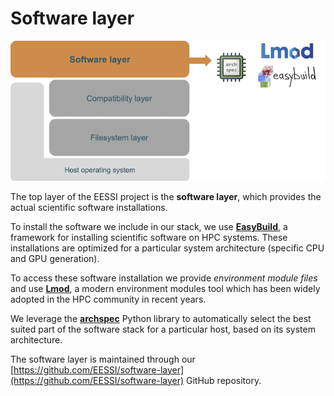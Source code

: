 # Software layer

![Software layer](img/software_layer.png)

The top layer of the EESSI project is the **software layer**,
which provides the actual scientific software installations.

To install the software we include in our stack,
we use [**EasyBuild**](https://easybuild.readthedocs.io),
a framework for installing scientific software on HPC systems.
These installations are optimized for a particular system architecture
(specific CPU and GPU generation).

To access these software installation we provide *environment module files*
and use [**Lmod**](https://lmod.readthedocs.io), a modern environment modules tool which has been widely
adopted in the HPC community in recent years.

We leverage the [**archspec**](https://archspec.readthedocs.io) Python library
to automatically select the best suited part of the software stack for
a particular host, based on its system architecture.

The software layer is maintained through our [https://github.com/EESSI/software-layer](https://github.com/EESSI/software-layer) GitHub repository.
